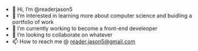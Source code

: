 - 👋 Hi, I’m @readerjason5
- 👀 I’m interested in learning more about computer science and buidling a portfolio of work
- 🌱 I’m currently working to become a front-end develeoper
- 💞️ I’m looking to collaborate on whatever
- 📫 How to reach me @ reader.jason5@gmail.com

<!---
readerjason5/readerjason5 is a ✨ special ✨ repository because its `README.md` (this file) appears on your GitHub profile.
You can click the Preview link to take a look at your changes.
--->
